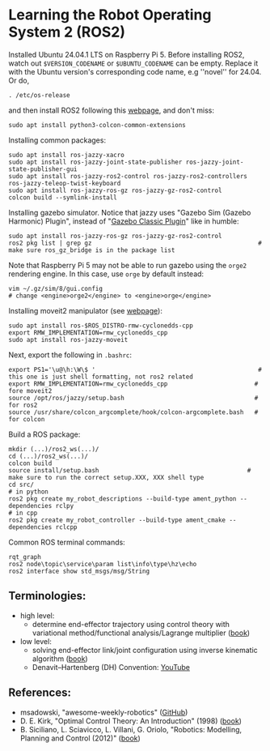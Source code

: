 # Learning the Robot Operating System 2 (ROS2)

Installed Ubuntu 24.04.1 LTS on Raspberry Pi 5. Before installing ROS2, watch out ``$VERSION_CODENAME`` or ``$UBUNTU_CODENAME`` can be empty. Replace it with the Ubuntu version's corresponding code name, e.g ''novel'' for 24.04. Or do,

    . /etc/os-release

and then install ROS2 following this <a href="https://docs.ros.org/en/jazzy/Installation/Ubuntu-Install-Debs.html">webpage</a>, and don't miss:

    sudo apt install python3-colcon-common-extensions

Installing common packages:

    sudo apt install ros-jazzy-xacro     
    sudo apt install ros-jazzy-joint-state-publisher ros-jazzy-joint-state-publisher-gui
    sudo apt install ros-jazzy-ros2-control ros-jazzy-ros2-controllers ros-jazzy-teleop-twist-keyboard
    sudo apt install ros-jazzy-ros-gz ros-jazzy-gz-ros2-control
    colcon build --symlink-install

Installing gazebo simulator. Notice that jazzy uses "Gazebo Sim (Gazebo Harmonic) Plugin", instead of "<a href="https://classic.gazebosim.org/tutorials?tut=ros_gzplugins">Gazebo Classic Plugin</a>" like in humble:

    sudo apt install ros-jazzy-ros-gz ros-jazzy-gz-ros2-control 
    ros2 pkg list | grep gz                                              # make sure ros_gz_bridge is in the package list

Note that Raspberry Pi 5 may not be able to run gazebo using the ``orge2`` rendering engine. In this case, use ``orge`` by default instead:

    vim ~/.gz/sim/8/gui.config
    # change <engine>orge2</engine> to <engine>orge</engine>

Installing moveit2 manipulator (see <a href="https://moveit.ai/install-moveit2/binary/">webpage</a>):

    sudo apt install ros-$ROS_DISTRO-rmw-cyclonedds-cpp
    export RMW_IMPLEMENTATION=rmw_cyclonedds_cpp
    sudo apt install ros-jazzy-moveit

Next, export the following in ``.bashrc``:

    export PS1='\u@\h:\W\$ '                                             # this one is just shell formatting, not ros2 related
    export RMW_IMPLEMENTATION=rmw_cyclonedds_cpp                        # fore moveit2      
    source /opt/ros/jazzy/setup.bash                                    # for ros2 
    source /usr/share/colcon_argcomplete/hook/colcon-argcomplete.bash   # for colcon

Build a ROS package:

    mkdir (...)/ros2_ws(...)/
    cd (...)/ros2_ws(...)/
    colcon build
    source install/setup.bash                                         # make sure to run the correct setup.XXX, XXX shell type
    cd src/
    # in python
    ros2 pkg create my_robot_descriptions --build-type ament_python --dependencies rclpy 
    # in cpp
    ros2 pkg create my_robot_controller --build-type ament_cmake --dependencies rclcpp

Common ROS terminal commands:

    rqt_graph
    ros2 node\topic\service\param list\info\type\hz\echo
    ros2 interface show std_msgs/msg/String

## Terminologies:

- high level:
    * determine end-effector trajectory using control theory with variational method/functional analysis/Lagrange multiplier (<a href="https://www.amazon.de/-/en/Donald-Kirk-ebook/dp/B00CWR4MX0">book</a>)
- low level:
    * solving end-effector link/joint configuration using inverse kinematic algorithm (<a href="https://www.amazon.de/-/en/Bruno-Siciliano-ebook/dp/B007IDTLL6">book</a>)
    * Denavit–Hartenberg (DH) Convention: <a href="https://www.youtube.com/watch?v=rA9tm0gTln8">YouTube</a>

## References:
- msadowski, "awesome-weekly-robotics" (<a href="https://github.com/msadowski/awesome-weekly-robotics">GitHub</a>)
- D. E. Kirk, "Optimal Control Theory: An Introduction" (1998) (<a href="https://www.amazon.de/-/en/Donald-Kirk-ebook/dp/B00CWR4MX0">book</a>)
- B. Siciliano, L. Sciavicco, L. Villani, G. Oriolo, "Robotics: Modelling, Planning and Control (2012)" (<a href="https://www.amazon.de/-/en/Bruno-Siciliano-ebook/dp/B007IDTLL6">book</a>)

